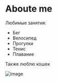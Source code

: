 # Aboute me
Любимые занятия:

+ Бег
+ Велосипед
+ Прогулки
+ Тенис
+ Плавание

Также люблю кошек 

![image](https://user-images.githubusercontent.com/107364126/188958150-fb142524-17f7-439e-be8c-7ba86cea0210.png)



